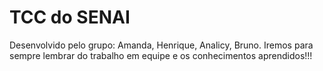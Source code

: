 # TCC do SENAI
Desenvolvido pelo grupo: Amanda, Henrique, Analicy, Bruno.
Iremos para sempre lembrar do trabalho em equipe e os conhecimentos aprendidos!!!
